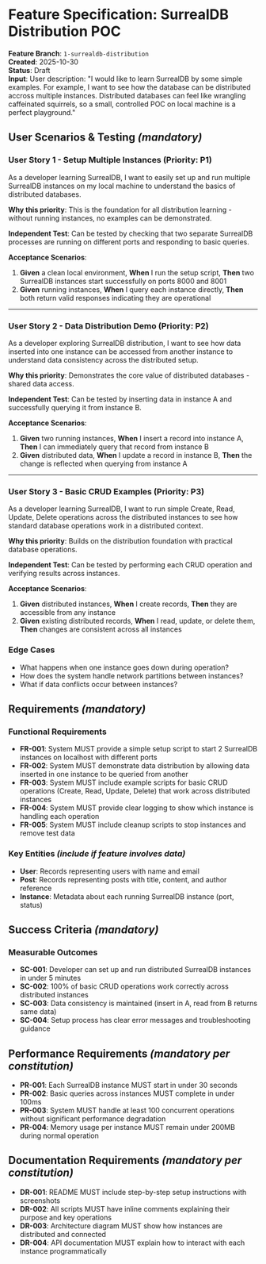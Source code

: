 # Feature Specification: SurrealDB Distribution POC

**Feature Branch**: `1-surrealdb-distribution`  
**Created**: 2025-10-30  
**Status**: Draft  
**Input**: User description: "I would like to learn SurrealDB by some simple examples. For example, I want to see how the database can be distributed accross multiple instances. Distributed databases can feel like wrangling caffeinated squirrels, so a small, controlled POC on local machine is a perfect playground."

## User Scenarios & Testing *(mandatory)*

### User Story 1 - Setup Multiple Instances (Priority: P1)

As a developer learning SurrealDB, I want to easily set up and run multiple SurrealDB instances on my local machine to understand the basics of distributed databases.

**Why this priority**: This is the foundation for all distribution learning - without running instances, no examples can be demonstrated.

**Independent Test**: Can be tested by checking that two separate SurrealDB processes are running on different ports and responding to basic queries.

**Acceptance Scenarios**:

1. **Given** a clean local environment, **When** I run the setup script, **Then** two SurrealDB instances start successfully on ports 8000 and 8001
2. **Given** running instances, **When** I query each instance directly, **Then** both return valid responses indicating they are operational

---

### User Story 2 - Data Distribution Demo (Priority: P2)

As a developer exploring SurrealDB distribution, I want to see how data inserted into one instance can be accessed from another instance to understand data consistency across the distributed setup.

**Why this priority**: Demonstrates the core value of distributed databases - shared data access.

**Independent Test**: Can be tested by inserting data in instance A and successfully querying it from instance B.

**Acceptance Scenarios**:

1. **Given** two running instances, **When** I insert a record into instance A, **Then** I can immediately query that record from instance B
2. **Given** distributed data, **When** I update a record in instance B, **Then** the change is reflected when querying from instance A

---

### User Story 3 - Basic CRUD Examples (Priority: P3)

As a developer learning SurrealDB, I want to run simple Create, Read, Update, Delete operations across the distributed instances to see how standard database operations work in a distributed context.

**Why this priority**: Builds on the distribution foundation with practical database operations.

**Independent Test**: Can be tested by performing each CRUD operation and verifying results across instances.

**Acceptance Scenarios**:

1. **Given** distributed instances, **When** I create records, **Then** they are accessible from any instance
2. **Given** existing distributed records, **When** I read, update, or delete them, **Then** changes are consistent across all instances

### Edge Cases

- What happens when one instance goes down during operation?
- How does the system handle network partitions between instances?
- What if data conflicts occur between instances?

## Requirements *(mandatory)*

### Functional Requirements

- **FR-001**: System MUST provide a simple setup script to start 2 SurrealDB instances on localhost with different ports
- **FR-002**: System MUST demonstrate data distribution by allowing data inserted in one instance to be queried from another
- **FR-003**: System MUST include example scripts for basic CRUD operations (Create, Read, Update, Delete) that work across distributed instances
- **FR-004**: System MUST provide clear logging to show which instance is handling each operation
- **FR-005**: System MUST include cleanup scripts to stop instances and remove test data

### Key Entities *(include if feature involves data)*

- **User**: Records representing users with name and email
- **Post**: Records representing posts with title, content, and author reference
- **Instance**: Metadata about each running SurrealDB instance (port, status)

## Success Criteria *(mandatory)*

### Measurable Outcomes

- **SC-001**: Developer can set up and run distributed SurrealDB instances in under 5 minutes
- **SC-002**: 100% of basic CRUD operations work correctly across distributed instances
- **SC-003**: Data consistency is maintained (insert in A, read from B returns same data)
- **SC-004**: Setup process has clear error messages and troubleshooting guidance

## Performance Requirements *(mandatory per constitution)*

- **PR-001**: Each SurrealDB instance MUST start in under 30 seconds
- **PR-002**: Basic queries across instances MUST complete in under 100ms
- **PR-003**: System MUST handle at least 100 concurrent operations without significant performance degradation
- **PR-004**: Memory usage per instance MUST remain under 200MB during normal operation

## Documentation Requirements *(mandatory per constitution)*

- **DR-001**: README MUST include step-by-step setup instructions with screenshots
- **DR-002**: All scripts MUST have inline comments explaining their purpose and key operations
- **DR-003**: Architecture diagram MUST show how instances are distributed and connected
- **DR-004**: API documentation MUST explain how to interact with each instance programmatically

